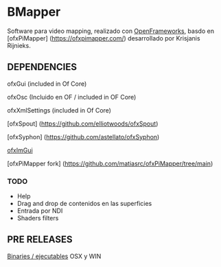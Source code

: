 # BMapper
Software para video mapping, realizado con [OpenFrameworks](https://openframeworks.cc/), basdo en [ofxPiMapper] (https://ofxpimapper.com/) desarrollado por Krisjanis Rijnieks. 


## DEPENDENCIES ##

ofxGui (included in Of Core)

ofxOsc (Incluido en OF / included in OF Core)

ofxXmlSettings (included in Of Core)

[ofxSpout] (https://github.com/elliotwoods/ofxSpout)

[ofxSyphon] (https://github.com/astellato/ofxSyphon)

[ofxImGui](https://github.com/jvcleave/ofxImGui)

[ofxPiMapper fork] (https://github.com/matiasrc/ofxPiMapper/tree/main) 


### TODO ###

- Help
- Drag and drop de contenidos en las superficies
- Entrada por NDI
- Shaders filters

## PRE RELEASES ##
[Binaries / ejecutables](https://github.com/matiasrc/BBlobTracker-lite/releases/tag/v.0.1) OSX y WIN

